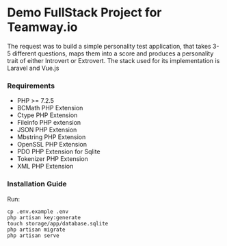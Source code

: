 # Demo FullStack Project for Teamway.io

The request was to build a simple personality test application, that takes 3-5 different questions, maps them into a score and produces a personality trait of either Introvert or Extrovert. The stack used for its implementation is Laravel and Vue.js

### Requirements

- PHP >= 7.2.5
- BCMath PHP Extension
- Ctype PHP Extension
- Fileinfo PHP extension
- JSON PHP Extension
- Mbstring PHP Extension
- OpenSSL PHP Extension
- PDO PHP Extension for Sqlite
- Tokenizer PHP Extension
- XML PHP Extension


### Installation Guide

Run: 

```
cp .env.example .env
php artisan key:generate
touch storage/app/database.sqlite
php artisan migrate
php artisan serve
```

